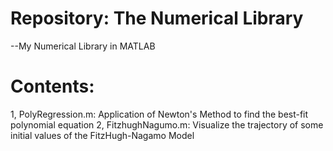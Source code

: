 # Repository: The Numerical Library
--My Numerical Library in MATLAB

# Contents:
1, PolyRegression.m: Application of Newton's Method to find the best-fit polynomial equation
2, FitzhughNagumo.m: Visualize the trajectory of some initial values of the FitzHugh-Nagamo Model
